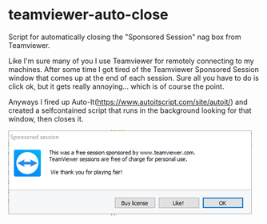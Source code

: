 # teamviewer-auto-close
Script for automatically closing the "Sponsored Session" nag box from Teamviewer.

Like I'm sure many of you I use Teamviewer for remotely connecting to my machines. 
After some time I got tired of the Teamviewer Sponsored Session window that comes up at the end of each session.
Sure all you have to do is click ok, but it gets really annoying... which is of course the point.

Anyways I fired up Auto-It(https://www.autoitscript.com/site/autoit/) and created a selfcontained script that runs in the background looking for that window, then closes it.

![Example of the sponsored session window](https://github.com/pmcfarland/teamviewer-auto-close/blob/master/sponsored%20session.PNG)
